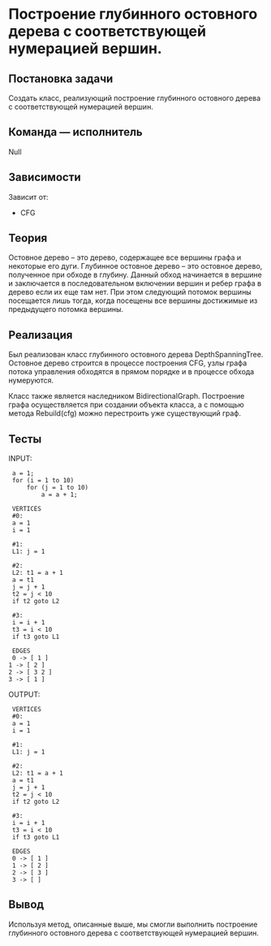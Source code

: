 # Построение глубинного остовного дерева с соответствующей нумерацией вершин.


## Постановка задачи
Создать класс, реализующий построение глубинного остовного дерева 
с соответствующей нумерацией вершин.
## Команда — исполнитель
Null

## Зависимости
Зависит от:
-  CFG

## Теория

Остовное дерево – это дерево, содержащее все вершины графа и некоторые его дуги. 
Глубинное остовное дерево – это остовное дерево, полученное при обходе в глубину.
Данный обход начинается в вершине и заключается в последовательном включении вершин и
ребер графа в дерево если их еще там нет. При этом следующий потомок вершины посещается
лишь тогда, когда посещены все вершины достижимые из предыдущего потомка вершины.

## Реализация

Был реализован класс глубинного остовного дерева DepthSpanningTree.
Остовное дерево строится в процессе построения CFG, узлы графа потока управления обходятся 
в прямом порядке и в процессе обхода нумеруются.

Класс также является наследником BidirectionalGraph. 
Построение графа осуществляется при создании объекта класса, 
а с помощью метода Rebuild(cfg) можно перестроить уже существующий граф.

## Тесты
INPUT:
```
 a = 1;
 for (i = 1 to 10)
     for (j = 1 to 10)
         a = a + 1;

 VERTICES
 #0:
 a = 1  
 i = 1  
 
 #1:
 L1: j = 1  
 
 #2:
 L2: t1 = a + 1
 a = t1  
 j = j + 1
 t2 = j < 10
 if t2 goto L2
 
 #3:
 i = i + 1
 t3 = i < 10
 if t3 goto L1
 
 EDGES
 0 -> [ 1 ]
1 -> [ 2 ]
2 -> [ 3 2 ]
3 -> [ 1 ]
```

OUTPUT:
```
 VERTICES
 #0:
 a = 1
 i = 1
 
 #1:
 L1: j = 1
 
 #2:
 L2: t1 = a + 1
 a = t1
 j = j + 1
 t2 = j < 10
 if t2 goto L2
 
 #3:
 i = i + 1
 t3 = i < 10
 if t3 goto L1
 
 EDGES
 0 -> [ 1 ]
 1 -> [ 2 ]
 2 -> [ 3 ]
 3 -> [ ]
```
## Вывод
Используя метод, описанные выше, мы смогли выполнить построение глубинного остовного дерева с соответствующей нумерацией вершин.
